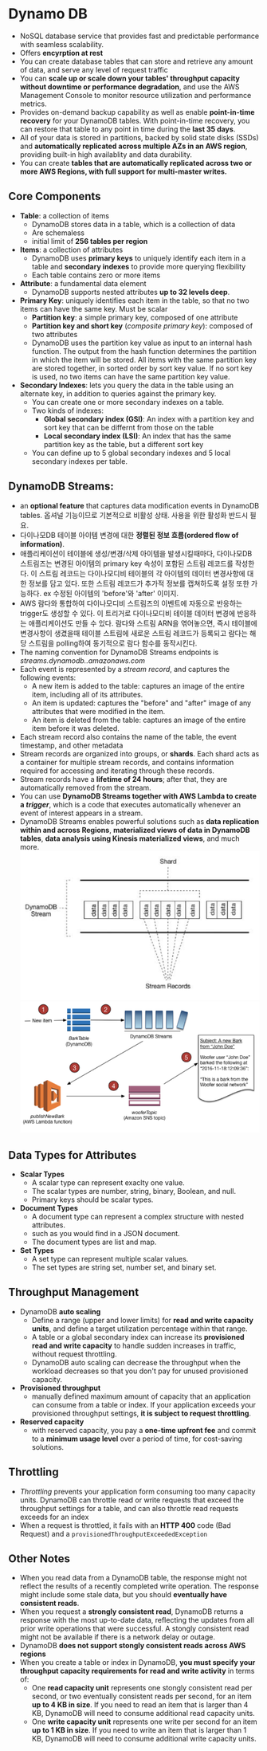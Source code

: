 Dynamo DB
===
- NoSQL database service that provides fast and predictable performance with seamless scalability.
- Offers **encyrption at rest**
- You can create database tables that can store and retrieve any amount of data, and serve any level of request traffic
- You can **scale up or scale down your tables' throughput capacity without downtime or performance degradation**, and use the AWS Management Console to monitor resource utilization and performance metrics.
- Provides on-demand backup capability as well as enable **point-in-time recovery** for your DynamoDB tables. With point-in-time recovery, you can restore that table to any point in time during the __last 35 days__.
- All of your data is stored in partitions, backed by solid state disks (SSDs) and **automatically replicated across multiple AZs in an AWS region**, providing built-in high availablity and data durability.
- You can create **tables that are automatically replicated across two or more AWS Regions, with full support for multi-master writes.**

## Core Components
- __Table__: a collection of items
    - DynamoDB stores data in a table, which is a collection of data
    - Are schemaless
    - initial limit of **256 tables per region**
- __Items__: a collection of attributes
    - DynamoDB uses __primary keys__ to uniquely identify each item in a table and __secondary indexes__ to provide more querying flexibility
    - Each table contains zero or more items
- __Attribute__: a fundamental data element
    - DynamoDB supports nested attributes **up to 32 levels deep**.
- __Primary Key__: uniquely identifies each item in the table, so that no two items can have the same key. Must be scalar
    - __Partition key__: a simple primary key, composed of one attribute
    - __Partition key and short key__ (_composite primary key_): composed of two attributes
    - DynamoDB uses the partition key value as input to an internal hash function. The output from the hash function determines the partition in which the item will be stored. All items with the same partition key are stored together, in sorted order by sort key value. If no sort key is used, no two items can have the same partition key value.
- __Secondary Indexes__: lets you query the data in the table using an alternate key, in addition to queries against the primary key.
    - You can create one or more secondary indexes on a table.
    - Two kinds of indexes:
        - __Global secondary index (GSI)__: An index with a partition key and sort key that can be differnt from those on the table
        - __Local secondary index (LSI)__: An index that has the same partition key as the table, but a different sort key
    - You can define up to 5 global secondary indexes and 5 local secondary indexes per table.

## DynamoDB Streams: 
- an **optional feature** that captures data modification events in DynamoDB tables. 옵셔널 기능이므로 기본적으로 비활성 상태. 사용을 위한 활성화 반드시 필요.
- 다이나모DB 테이블 아이템 변경에 대한 **정렬된 정보 흐름(ordered flow of information)**.
- 애플리케이션이 테이블에 생성/변경/삭제 아이템을 발생시킬때마다, 다이나모DB 스트림즈는 변경된 아이템의 primary key 속성이 포함된 스트림 레코드를 작성한다. 이 스트림 레코드는 다이나모디비 테이블의 각 아이템의 데이터 변경사항에 대한 정보를 담고 있다. 또한 스트림 레코드가 추가적 정보를 캡쳐하도록 설정 또한 가능하다. ex 수정된 아이템의 'before'와 'after' 이미지.
- AWS 람다와 통합하여 다이나모디비 스트림즈의 이벤트에 자동으로 반응하는 trigger도 생성할 수 있다. 이 트리거로 다이나모디비 테이블 데이터 변경에 반응하는 애플리케이션도 만들 수 있다. 람다와 스트림 ARN을 엮어놓으면, 즉시 테이블에 변경사항이 생겼을때 테이블 스트림에 새로운 스트림 레코드가 등록되고 람다는 해당 스트림을 polling하여 동기적으로 람다 함수를 동작시킨다.
- The naming convention for DynamoDB Streams endpoints is _streams.dynamodb..amazonaws.com_
- Each event is represented by a _stream record_, and captures the following events:
    - A new item is added to the table: captures an image of the entire item, including all of its attributes.
    - An item is updated: captures the "before" and "after" image of any attributes that were modified in the item.
    - An item is deleted from the table: captures an image of the entire item before it was deleted.
- Each stream record also contains the name of the table, the event timestamp, and other metadata
- Stream records are organized into groups, or __shards__. Each shard acts as a container for multiple stream records, and contains information required for accessing and iterating through these records.
- Stream records have a **lifetime of 24 hours**; after that, they are automatically removed from the stream.
- You can use **DynamoDB Streams together with AWS Lambda to create a _trigger_**, which is a code that executes automatically whenever an event of interest appears in a stream.
- DynamoDB Streams enables powerful solutions such as **data replication within and across Regions**, **materialized views of data in DynamoDB tables**, **data analysis using Kinesis materialized views**, and much more.
![dynamodb_streams](./images/dynamodb_streams.png)
![dynamodb_stream_with_triggers](./images/dynamodb_stream_with_trigger.png)

## Data Types for Attributes
- __Scalar Types__
    - A scalar type can represent exaclty one value. 
    - The scalar types are number, string, binary, Boolean, and null.
    - Primary keys should be scalar types.
- __Document Types__
    - A document type can represent a complex structure with nested attributes.
    - such as you would find in a JSON document. 
    - The document types are list and map.
- __Set Types__
    - A set type can represent multiple scalar values.
    - The set types are string set, number set, and binary set.

## Throughput Management
- DynamoDB **auto scaling**
    - Define a range (upper and lower limits) for __read and write capacity units__, and define a target utilization percentage within that range.
    - A table or a global secondary index can increase its __provisioned read and write capacity__ to handle sudden increases in traffic, without request throttling.
    - DynamoDB auto scaling can decrease the throughput when the workload decreases so that you don't pay for unused provisioned capacity.
- **Provisioned throughput**
    - manually defined maximum amount of capacity that an application can consume from a table or index. If your application exceeds your provisioned throughput settings, **it is subject to request throttling**.
- **Reserved capacity**
    - with reserved capacity, you pay a **one-time upfront fee** and commit to a **minimum usage level** over a period of time, for cost-saving solutions.

## Throttling
- _Throttling_ prevents your application form consuming too many capacity units. DynamoDB can throttle read or write requests that exceed the throughput settings for a table, and can also throttle read requests exceeds for an index
- When a request is throttled, it fails with an __HTTP 400__ code (Bad Request) and a `provisionedThroughputExceededException`

## Other Notes
- When you read data from a DynamoDB table, the response might not reflect the results of a recently completed write operation. The response might include some stale data, but you should __eventually have consistent reads__.
- When you request a __strongly consistent read__, DynamoDB returns a response with the most up-to-date data, reflecting the updates from all prior write operations that were successful. A stongly consistent read might not be available if there is a network delay or outage.
- DynamoDB **does not support stongly consistent reads across AWS regions**
- When you create a table or index in DynamoDB, **you must specify your throughput capacity requirements for read and write activity** in terms of:
    - One __read capacity unit__ represents one stongly consistent read per second, or two eventually consistent reads per second, for an item **up to 4 KB in size**. If you need to read an item that is larger than 4 KB, DynamoDB will need to consume additional read capacity units.
    - One __write capacity unit__ represents one write per second for an item **up to 1 KB in size**. If you need to write an item that is larger than 1 KB, DynamoDB will need to consume additional write capacity units.